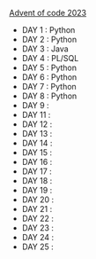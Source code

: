 [Advent of code 2023](https://adventofcode.com/2023)


- DAY  1 : Python
- DAY  2 : Python
- DAY  3 : Java
- DAY  4 : PL/SQL
- DAY  5 : Python
- DAY  6 : Python
- DAY  7 : Python
- DAY  8 : Python
- DAY  9 :
- DAY 11 :
- DAY 12 :
- DAY 13 :
- DAY 14 :
- DAY 15 :
- DAY 16 :
- DAY 17 :
- DAY 18 :
- DAY 19 :
- DAY 20 :
- DAY 21 :
- DAY 22 :
- DAY 23 :
- DAY 24 :
- DAY 25 :